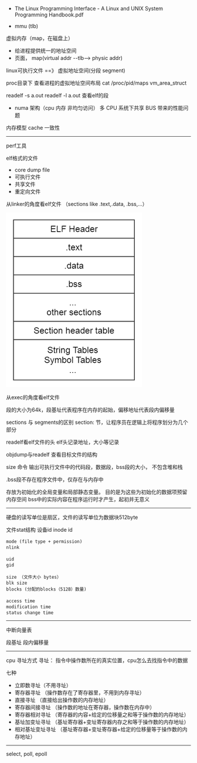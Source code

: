 + The Linux Programming Interface - A Linux and UNIX System Programming Handbook.pdf

+ mmu (tlb)

虚拟内存（map，在磁盘上）
+ 给进程提供统一的地址空间
+ 页面， map(virtual addr --tlb--> physic addr)

linux可执行文件 ==》 虚拟地址空间(分段 segment)

proc目录下 查看进程的虚拟地址空间布局  cat /proc/pid/maps vm_area_struct

readelf -s a.out
readelf -l a.out 查看elf的段


+ numa 架构（cpu 内存 非均匀访问） 多 CPU 系统下共享 BUS 带来的性能问题

内存模型 cache 一致性

---

perf工具 

elf格式的文件
+ core dump file
+ 可执行文件
+ 共享文件
+ 重定向文件

从linker的角度看elf文件 （sections like .text,.data, .bss,...）

![image](elf.png)

从exec的角度看elf文件

段的大小为64k，段基址代表程序在内存的起始，偏移地址代表段内偏移量

sections 与 segments的区别
section: 节，让程序员在逻辑上将程序划分为几个部分

readelf看elf文件的头
elf头记录地址，大小等记录    

objdump与readelf 查看目标文件的结构

size 命令 输出可执行文件中的代码段，数据段，bss段的大小， 不包含堆和栈

.bss段不存在程序文件中，仅存在与内存中

存放为初始化的全局变量和局部静态变量。
目的是为这些为初始化的数据项预留内存空间
bss中的实际内容在程序运行时才产生，起初并无意义

---

硬盘的读写单位是扇区，文件的读写单位为数据块512byte

文件stat结构 
    设备id 
    inode id
    
    mode (file type + permission)
    nlink 

    uid
    gid
    
    size （文件大小 bytes）
    blk size 
    blocks (分配的blocks（512B）数量)
    
    access time
    modification time
    status change time

---

中断向量表 


段基址 段内偏移量

----
cpu 寻址方式
寻址： 指令中操作数所在的真实位置，cpu怎么去找指令中的数据

七种
+ 立即数寻址（不用寻址）
+ 寄存器寻址 （操作数存在了寄存器里，不用到内存寻址）
+ 直接寻址 （直接给出操作数的内存地址）
+ 寄存器间接寻址 （操作数的地址在寄存器，操作数在内存中）
+ 寄存器相对寻址 （寄存器的内容+给定的位移量之和等于操作数的内存地址）
+ 基址加变址寻址 （基址寄存器+变址寄存器内存之和等于操作数的内存地址）
+ 相对基址变址寻址 （基址寄存器+变址寄存器+给定的位移量等于操作数的内存地址）
----

select, poll, epoll
